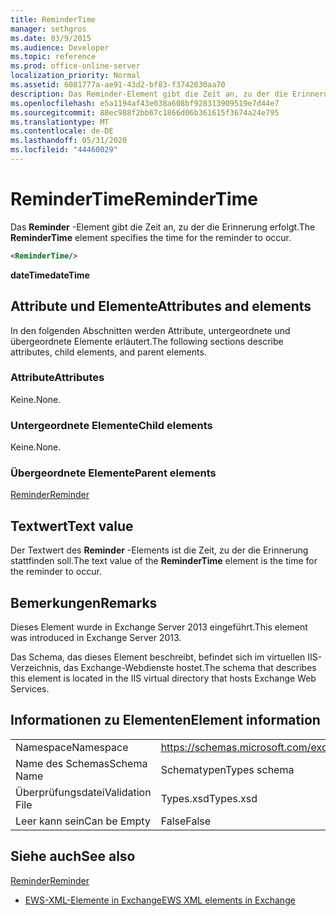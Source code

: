 ```yaml
---
title: ReminderTime
manager: sethgros
ms.date: 03/9/2015
ms.audience: Developer
ms.topic: reference
ms.prod: office-online-server
localization_priority: Normal
ms.assetid: 6081777a-ae91-43d2-bf83-f3742030aa70
description: Das Reminder-Element gibt die Zeit an, zu der die Erinnerung erfolgt.
ms.openlocfilehash: e5a1194af43e038a608bf928313909519e7d44e7
ms.sourcegitcommit: 88ec988f2bb67c1866d06b361615f3674a24e795
ms.translationtype: MT
ms.contentlocale: de-DE
ms.lasthandoff: 05/31/2020
ms.locfileid: "44460029"
---
```

# <a name="remindertime"></a><span data-ttu-id="49f9a-103">ReminderTime</span><span class="sxs-lookup"><span data-stu-id="49f9a-103">ReminderTime</span></span>

<span data-ttu-id="49f9a-104">Das **Reminder** -Element gibt die Zeit an, zu der die Erinnerung erfolgt.</span><span class="sxs-lookup"><span data-stu-id="49f9a-104">The **ReminderTime** element specifies the time for the reminder to occur.</span></span> 
  
```XML
<ReminderTime/>
```

 <span data-ttu-id="49f9a-105">**dateTime**</span><span class="sxs-lookup"><span data-stu-id="49f9a-105">**dateTime**</span></span>
## <a name="attributes-and-elements"></a><span data-ttu-id="49f9a-106">Attribute und Elemente</span><span class="sxs-lookup"><span data-stu-id="49f9a-106">Attributes and elements</span></span>

<span data-ttu-id="49f9a-107">In den folgenden Abschnitten werden Attribute, untergeordnete und übergeordnete Elemente erläutert.</span><span class="sxs-lookup"><span data-stu-id="49f9a-107">The following sections describe attributes, child elements, and parent elements.</span></span>
  
### <a name="attributes"></a><span data-ttu-id="49f9a-108">Attribute</span><span class="sxs-lookup"><span data-stu-id="49f9a-108">Attributes</span></span>

<span data-ttu-id="49f9a-109">Keine.</span><span class="sxs-lookup"><span data-stu-id="49f9a-109">None.</span></span>
  
### <a name="child-elements"></a><span data-ttu-id="49f9a-110">Untergeordnete Elemente</span><span class="sxs-lookup"><span data-stu-id="49f9a-110">Child elements</span></span>

<span data-ttu-id="49f9a-111">Keine.</span><span class="sxs-lookup"><span data-stu-id="49f9a-111">None.</span></span>
  
### <a name="parent-elements"></a><span data-ttu-id="49f9a-112">Übergeordnete Elemente</span><span class="sxs-lookup"><span data-stu-id="49f9a-112">Parent elements</span></span>

[<span data-ttu-id="49f9a-113">Reminder</span><span class="sxs-lookup"><span data-stu-id="49f9a-113">Reminder</span></span>](reminder.md)
  
## <a name="text-value"></a><span data-ttu-id="49f9a-114">Textwert</span><span class="sxs-lookup"><span data-stu-id="49f9a-114">Text value</span></span>

<span data-ttu-id="49f9a-115">Der Textwert des **Reminder** -Elements ist die Zeit, zu der die Erinnerung stattfinden soll.</span><span class="sxs-lookup"><span data-stu-id="49f9a-115">The text value of the **ReminderTime** element is the time for the reminder to occur.</span></span> 
  
## <a name="remarks"></a><span data-ttu-id="49f9a-116">Bemerkungen</span><span class="sxs-lookup"><span data-stu-id="49f9a-116">Remarks</span></span>

<span data-ttu-id="49f9a-117">Dieses Element wurde in Exchange Server 2013 eingeführt.</span><span class="sxs-lookup"><span data-stu-id="49f9a-117">This element was introduced in Exchange Server 2013.</span></span>
  
<span data-ttu-id="49f9a-118">Das Schema, das dieses Element beschreibt, befindet sich im virtuellen IIS-Verzeichnis, das Exchange-Webdienste hostet.</span><span class="sxs-lookup"><span data-stu-id="49f9a-118">The schema that describes this element is located in the IIS virtual directory that hosts Exchange Web Services.</span></span>
  
## <a name="element-information"></a><span data-ttu-id="49f9a-119">Informationen zu Elementen</span><span class="sxs-lookup"><span data-stu-id="49f9a-119">Element information</span></span>

|||
|:-----|:-----|
|<span data-ttu-id="49f9a-120">Namespace</span><span class="sxs-lookup"><span data-stu-id="49f9a-120">Namespace</span></span>  <br/> |https://schemas.microsoft.com/exchange/services/2006/types  <br/> |
|<span data-ttu-id="49f9a-121">Name des Schemas</span><span class="sxs-lookup"><span data-stu-id="49f9a-121">Schema Name</span></span>  <br/> |<span data-ttu-id="49f9a-122">Schematypen</span><span class="sxs-lookup"><span data-stu-id="49f9a-122">Types schema</span></span>  <br/> |
|<span data-ttu-id="49f9a-123">Überprüfungsdatei</span><span class="sxs-lookup"><span data-stu-id="49f9a-123">Validation File</span></span>  <br/> |<span data-ttu-id="49f9a-124">Types.xsd</span><span class="sxs-lookup"><span data-stu-id="49f9a-124">Types.xsd</span></span>  <br/> |
|<span data-ttu-id="49f9a-125">Leer kann sein</span><span class="sxs-lookup"><span data-stu-id="49f9a-125">Can be Empty</span></span>  <br/> |<span data-ttu-id="49f9a-126">False</span><span class="sxs-lookup"><span data-stu-id="49f9a-126">False</span></span>  <br/> |
   
## <a name="see-also"></a><span data-ttu-id="49f9a-127">Siehe auch</span><span class="sxs-lookup"><span data-stu-id="49f9a-127">See also</span></span>



[<span data-ttu-id="49f9a-128">Reminder</span><span class="sxs-lookup"><span data-stu-id="49f9a-128">Reminder</span></span>](reminder.md)


- [<span data-ttu-id="49f9a-129">EWS-XML-Elemente in Exchange</span><span class="sxs-lookup"><span data-stu-id="49f9a-129">EWS XML elements in Exchange</span></span>](ews-xml-elements-in-exchange.md)

